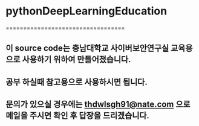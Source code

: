 # pythonDeepLearningEducation
==================================

## 이 source code는 충남대학교 사이버보안연구실 교육용으로 사용하기 위하여 만들어졌습니다.
## 공부 하실때 참고용으로 사용하시면 됩니다.
## 문의가 있으실 경우에는 thdwlsgh91@nate.com 으로 메일을 주시면 확인 후 답장을 드리겠습니다.

